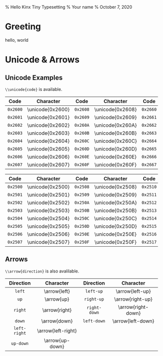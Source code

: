 % Hello Kinx Tiny Typesetting
% Your name
% October 7, 2020

# Greeting
hello, world

# Unicode & Arrows

## Unicode Examples

`\\unicode{code}` is available.

|   Code   |     Character     |   Code   |     Character     |   Code   |     Character     |   Code   |     Character     |
| :------: | :---------------: | :------: | :---------------: | :------: | :---------------: | :------: | :---------------: |
| `0x2600` | \\unicode{0x2600} | `0x2608` | \\unicode{0x2608} | `0x2660` | \\unicode{0x2660} | `0x2668` | \\unicode{0x2668} |
| `0x2601` | \\unicode{0x2601} | `0x2609` | \\unicode{0x2609} | `0x2661` | \\unicode{0x2661} | `0x2669` | \\unicode{0x2669} |
| `0x2602` | \\unicode{0x2602} | `0x260A` | \\unicode{0x260A} | `0x2662` | \\unicode{0x2662} | `0x266A` | \\unicode{0x266A} |
| `0x2603` | \\unicode{0x2603} | `0x260B` | \\unicode{0x260B} | `0x2663` | \\unicode{0x2663} | `0x266B` | \\unicode{0x266B} |
| `0x2604` | \\unicode{0x2604} | `0x260C` | \\unicode{0x260C} | `0x2664` | \\unicode{0x2664} | `0x266C` | \\unicode{0x266C} |
| `0x2605` | \\unicode{0x2605} | `0x260D` | \\unicode{0x260D} | `0x2665` | \\unicode{0x2665} | `0x266D` | \\unicode{0x266D} |
| `0x2606` | \\unicode{0x2606} | `0x260E` | \\unicode{0x260E} | `0x2666` | \\unicode{0x2666} | `0x266E` | \\unicode{0x266E} |
| `0x2607` | \\unicode{0x2607} | `0x260F` | \\unicode{0x260F} | `0x2667` | \\unicode{0x2667} | `0x266F` | \\unicode{0x266F} |

|   Code   |     Character     |   Code   |     Character     |   Code   |     Character     |   Code   |     Character     |
| :------: | :---------------: | :------: | :---------------: | :------: | :---------------: | :------: | :---------------: |
| `0x2500` | \\unicode{0x2500} | `0x2508` | \\unicode{0x2508} | `0x2510` | \\unicode{0x2510} | `0x2518` | \\unicode{0x2518} |
| `0x2501` | \\unicode{0x2501} | `0x2509` | \\unicode{0x2509} | `0x2511` | \\unicode{0x2511} | `0x2519` | \\unicode{0x2519} |
| `0x2502` | \\unicode{0x2502} | `0x250A` | \\unicode{0x250A} | `0x2512` | \\unicode{0x2512} | `0x251A` | \\unicode{0x251A} |
| `0x2503` | \\unicode{0x2503} | `0x250B` | \\unicode{0x250B} | `0x2513` | \\unicode{0x2513} | `0x251B` | \\unicode{0x251B} |
| `0x2504` | \\unicode{0x2504} | `0x250C` | \\unicode{0x250C} | `0x2514` | \\unicode{0x2514} | `0x251C` | \\unicode{0x251C} |
| `0x2505` | \\unicode{0x2505} | `0x250D` | \\unicode{0x250D} | `0x2515` | \\unicode{0x2515} | `0x251D` | \\unicode{0x251D} |
| `0x2506` | \\unicode{0x2506} | `0x250E` | \\unicode{0x250E} | `0x2516` | \\unicode{0x2516} | `0x251E` | \\unicode{0x251E} |
| `0x2507` | \\unicode{0x2507} | `0x250F` | \\unicode{0x250F} | `0x2517` | \\unicode{0x2517} | `0x251F` | \\unicode{0x251F} |

## Arrows

`\\arrow{direction}` is also avalilable.

|  Direction   |      Character      |  Direction   |      Character      |
| :----------: | :-----------------: | :----------: | :-----------------: |
|    `left`    |    \\arrow{left}    |  `left-up`   |  \\arrow{left-up}   |
|     `up`     |     \\arrow{up}     |  `right-up`  |  \\arrow{right-up}  |
|   `right`    |   \\arrow{right}    | `right-down` | \\arrow{right-down} |
|    `down`    |    \\arrow{down}    | `left-down`  | \\arrow{left-down}  |
| `left-right` | \\arrow{left-right} |              |                     |
|  `up-down`   |  \\arrow{up-down}   |              |                     |


